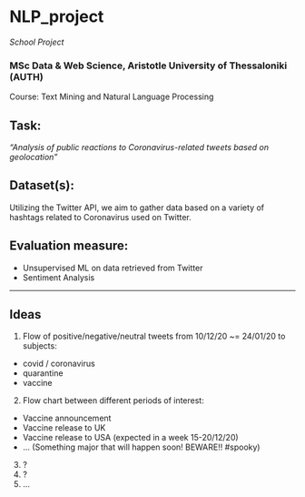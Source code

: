 # NLP_project
*School Project*

### MSc Data & Web Science, Aristotle University of Thessaloniki (AUTH)

Course: Text Mining and Natural Language Processing

## Task:
*“Analysis of public reactions to Coronavirus-related tweets based on geolocation”*

## Dataset(s):
Utilizing the Twitter API, we aim to gather data based on a variety of hashtags related to Coronavirus used on Twitter.

## Evaluation measure:
- Unsupervised ML on data retrieved from Twitter
- Sentiment Analysis

----------------------------------------------------

## Ideas
1. Flow of positive/negative/neutral tweets from 10/12/20 ~= 24/01/20 to subjects:
- covid / coronavirus
- quarantine
- vaccine
2. Flow chart between different periods of interest:
- Vaccine announcement
- Vaccine release to UK
- Vaccine release to USA (expected in a week 15-20/12/20)
- ... (Something major that will happen soon! BEWARE!! #spooky)
3. ?
4. ?
5. ...
